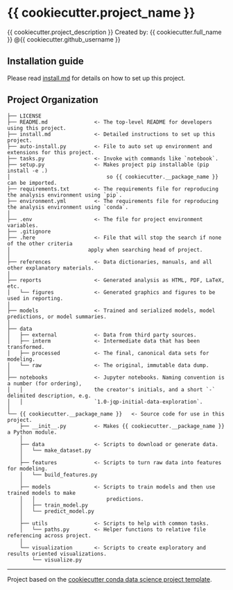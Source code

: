 # {{ cookiecutter.project_name }}

{{ cookiecutter.project_description }}
Created by: {{ cookiecutter.full_name }} @{{ cookiecutter.github_username }}
  
## Installation guide

Please read [install.md](install.md) for details on how to set up this project.

## Project Organization

    ├── LICENSE
    ├── README.md               <- The top-level README for developers using this project.  
    ├── install.md              <- Detailed instructions to set up this project.  
    ├── auto-install.py         <- File to auto set up environment and extensions for this project.  
    ├── tasks.py                <- Invoke with commands like `notebook`.  
    ├── setup.py                <- Makes project pip installable (pip install -e .)  
    │                               so {{ cookiecutter.__package_name }} can be imported.  
    ├── requirements.txt        <- The requirements file for reproducing the analysis environment using `pip`.  
    ├── environment.yml         <- The requirements file for reproducing the analysis environment using `conda`.  
    │  
    ├── .env                    <- The file for project environment variables.  
    ├── .gitignore  
    ├── .here                   <- File that will stop the search if none of the other criteria  
    │                         apply when searching head of project.  
    │  
    ├── references              <- Data dictionaries, manuals, and all other explanatory materials.  
    │  
    ├── reports                 <- Generated analysis as HTML, PDF, LaTeX, etc.  
    │   └── figures             <- Generated graphics and figures to be used in reporting.  
    │  
    ├── models                  <- Trained and serialized models, model predictions, or model summaries.  
    │  
    ├── data      
    │   ├── external            <- Data from third party sources.  
    │   ├── interm              <- Intermediate data that has been transformed.  
    │   ├── processed           <- The final, canonical data sets for modeling.  
    │   └── raw                 <- The original, immutable data dump.  
    │  
    ├── notebooks               <- Jupyter notebooks. Naming convention is a number (for ordering),  
    │   │                       the creator's initials, and a short `-` delimited description, e.g.  
    │   │                       `1.0-jqp-initial-data-exploration`.  
    │  
    └── {{ cookiecutter.__package_name }}   <- Source code for use in this project.  
        ├── __init__.py         <- Makes {{ cookiecutter.__package_name }} a Python module.  
        │  
        ├── data                <- Scripts to download or generate data.  
        │   └── make_dataset.py  
        │  
        ├── features            <- Scripts to turn raw data into features for modeling.  
        │   └── build_features.py  
        │  
        ├── models              <- Scripts to train models and then use trained models to make  
        │   │                       predictions.  
        │   ├── train_model.py  
        │   └── predict_model.py  
        │  
        ├── utils               <- Scripts to help with common tasks.  
        │   └── paths.py        <- Helper functions to relative file referencing across project.  
        │  
        └── visualization       <- Scripts to create exploratory and results oriented visualizations.  
            └── visualize.py  
  
---
Project based on the [cookiecutter conda data science project template](https://github.com/AlejoB13C/cookiecutter-docker-ds).